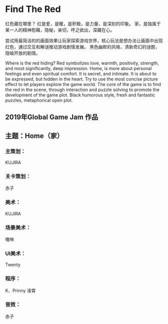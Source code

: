 # Find The Red
红色藏在哪里？
红是爱，是暖，是积极，是力量，是深刻的印象。
家，是独属于某一人的精神慰藉，隐秘，亲切，呼之欲出，深藏在心。

尝试用最简洁的的画面效果让玩家探索游戏世界，核心玩法是想办法让画面中出现红色，通过交互和解谜推动游戏剧情发展。
黑色幽默的风格，清新奇幻的谜题，隐喻开放的剧情。

Where is the red hiding?
Red symbolizes love, warmth, positivity, strength, and most significantly, deep impression.
Home, is more about personal feelings and even spiritual comfort. It is secret, and intimate. It is about to be expressed, but hidden in the heart.
Try to use the most concise picture effect to let players explore the game world. The core of the game is to find the red in the scene, through interaction and puzzle solving to promote the development of the game plot.
Black humorous style, fresh and fantastic puzzles, metaphorical open plot.

## 2019年Global Game Jam 作品
## 主题：Home（家）

### 主策划：
KUJIRA
### 关卡策划：
赤子
### 美术：
KUJIRA
### 场景美术：
噜咻
### UI美术：
Twenty
### 程序：
K、Prinny 凌霄
### 音效：
赤子
